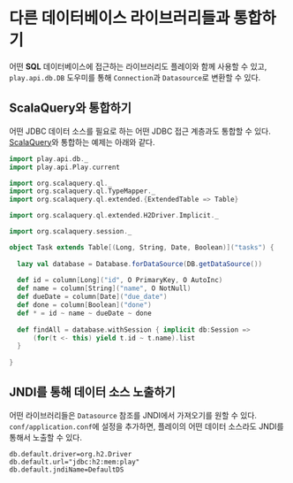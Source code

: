 <!--- Copyright (C) 2009-2015 Typesafe Inc. <http://www.typesafe.com> -->
# 다른 데이터베이스 라이브러리들과 통합하기

어떤 **SQL** 데이터베이스에 접근하는 라이브러리도 플레이와 함께 사용할 수 있고, `play.api.db.DB` 도우미를 통해 `Connection`과 `Datasource`로 변환할 수 있다.

## ScalaQuery와 통합하기

어떤 JDBC 데이터 소스를 필요로 하는 어떤 JDBC 접근 계층과도 통합할 수 있다. [ScalaQuery](https://github.com/szeiger/scala-query)와 통합하는 예제는 아래와 같다.

```scala
import play.api.db._
import play.api.Play.current

import org.scalaquery.ql._
import org.scalaquery.ql.TypeMapper._
import org.scalaquery.ql.extended.{ExtendedTable => Table}

import org.scalaquery.ql.extended.H2Driver.Implicit._ 

import org.scalaquery.session._

object Task extends Table[(Long, String, Date, Boolean)]("tasks") {
    
  lazy val database = Database.forDataSource(DB.getDataSource())
  
  def id = column[Long]("id", O PrimaryKey, O AutoInc)
  def name = column[String]("name", O NotNull)
  def dueDate = column[Date]("due_date")
  def done = column[Boolean]("done")
  def * = id ~ name ~ dueDate ~ done
  
  def findAll = database.withSession { implicit db:Session =>
      (for(t <- this) yield t.id ~ t.name).list
  }
  
}
```

## JNDI를 통해 데이터 소스 노출하기

어떤 라이브러리들은 `Datasource` 참조를 JNDI에서 가져오기를 원할 수 있다. `conf/application.conf`에 설정을 추가하면, 플레이의 어떤 데이터 소스라도 JNDI를 통해서 노출할 수 있다.

```
db.default.driver=org.h2.Driver
db.default.url="jdbc:h2:mem:play"
db.default.jndiName=DefaultDS
```
